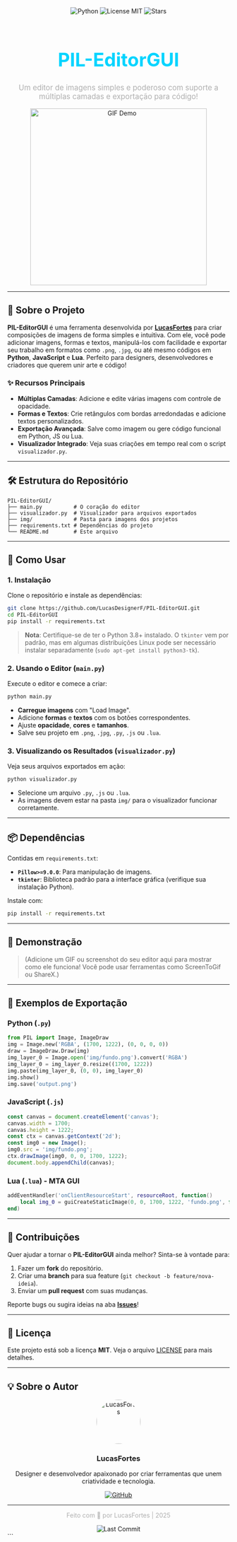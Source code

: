 <div align="center">
  <img src="https://img.shields.io/badge/Python-3.12+-blue?style=for-the-badge&logo=python" alt="Python">
  <img src="https://img.shields.io/badge/License-MIT-green?style=for-the-badge" alt="License MIT">
  <img src="https://img.shields.io/github/stars/LucasDesignerF/PIL-EditorGUI?style=for-the-badge" alt="Stars">
  <br><br>
  <h1 style="font-size: 3em; color: #00d4ff;">PIL-EditorGUI</h1>
  <p style="font-size: 1.2em; color: #b0b0b0;">Um editor de imagens simples e poderoso com suporte a múltiplas camadas e exportação para código!</p>
  <img src="https://media2.giphy.com/media/v1.Y2lkPTc5MGI3NjExYjYwN2R0cWt0NzltOXNydW50MW44Ym52bXRpdnRpeXRobmllN3FpYyZlcD12MV9pbnRlcm5hbF9naWZfYnlfaWQmY3Q9Zw/coxQHKASG60HrHtvkt/giphy.gif" alt="GIF Demo" width="400">
</div>

---

## 🚀 Sobre o Projeto

**PIL-EditorGUI** é uma ferramenta desenvolvida por **[LucasFortes](https://github.com/LucasDesignerF)** para criar composições de imagens de forma simples e intuitiva. Com ele, você pode adicionar imagens, formas e textos, manipulá-los com facilidade e exportar seu trabalho em formatos como `.png`, `.jpg`, ou até mesmo códigos em **Python**, **JavaScript** e **Lua**. Perfeito para designers, desenvolvedores e criadores que querem unir arte e código!

### ✨ Recursos Principais
- **Múltiplas Camadas**: Adicione e edite várias imagens com controle de opacidade.
- **Formas e Textos**: Crie retângulos com bordas arredondadas e adicione textos personalizados.
- **Exportação Avançada**: Salve como imagem ou gere código funcional em Python, JS ou Lua.
- **Visualizador Integrado**: Veja suas criações em tempo real com o script `visualizador.py`.

---

## 🛠️ Estrutura do Repositório

```
PIL-EditorGUI/
├── main.py          # O coração do editor
├── visualizador.py  # Visualizador para arquivos exportados
├── img/             # Pasta para imagens dos projetos
├── requirements.txt # Dependências do projeto
└── README.md        # Este arquivo
```

---

## 🎨 Como Usar

### 1. Instalação
Clone o repositório e instale as dependências:

```bash
git clone https://github.com/LucasDesignerF/PIL-EditorGUI.git
cd PIL-EditorGUI
pip install -r requirements.txt
```

> **Nota**: Certifique-se de ter o Python 3.8+ instalado. O `tkinter` vem por padrão, mas em algumas distribuições Linux pode ser necessário instalar separadamente (`sudo apt-get install python3-tk`).

### 2. Usando o Editor (`main.py`)
Execute o editor e comece a criar:

```bash
python main.py
```

- **Carregue imagens** com "Load Image".
- Adicione **formas** e **textos** com os botões correspondentes.
- Ajuste **opacidade**, **cores** e **tamanhos**.
- Salve seu projeto em `.png`, `.jpg`, `.py`, `.js` ou `.lua`.

### 3. Visualizando os Resultados (`visualizador.py`)
Veja seus arquivos exportados em ação:

```bash
python visualizador.py
```

- Selecione um arquivo `.py`, `.js` ou `.lua`.
- As imagens devem estar na pasta `img/` para o visualizador funcionar corretamente.

---

## 📦 Dependências

Contidas em `requirements.txt`:

- **`Pillow>=9.0.0`**: Para manipulação de imagens.
- **`tkinter`**: Biblioteca padrão para a interface gráfica (verifique sua instalação Python).

Instale com:
```bash
pip install -r requirements.txt
```

---

## 🎥 Demonstração

> (Adicione um GIF ou screenshot do seu editor aqui para mostrar como ele funciona! Você pode usar ferramentas como ScreenToGif ou ShareX.)

---

## 🌟 Exemplos de Exportação

### Python (`.py`)
```python
from PIL import Image, ImageDraw
img = Image.new('RGBA', (1700, 1222), (0, 0, 0, 0))
draw = ImageDraw.Draw(img)
img_layer_0 = Image.open('img/fundo.png').convert('RGBA')
img_layer_0 = img_layer_0.resize((1700, 1222))
img.paste(img_layer_0, (0, 0), img_layer_0)
img.show()
img.save('output.png')
```

### JavaScript (`.js`)
```javascript
const canvas = document.createElement('canvas');
canvas.width = 1700;
canvas.height = 1222;
const ctx = canvas.getContext('2d');
const img0 = new Image();
img0.src = 'img/fundo.png';
ctx.drawImage(img0, 0, 0, 1700, 1222);
document.body.appendChild(canvas);
```

### Lua (`.lua`) - MTA GUI
```lua
addEventHandler('onClientResourceStart', resourceRoot, function()
    local img_0 = guiCreateStaticImage(0, 0, 1700, 1222, 'fundo.png', false)
end)
```

---

## 🤝 Contribuições

Quer ajudar a tornar o **PIL-EditorGUI** ainda melhor? Sinta-se à vontade para:
1. Fazer um **fork** do repositório.
2. Criar uma **branch** para sua feature (`git checkout -b feature/nova-ideia`).
3. Enviar um **pull request** com suas mudanças.

Reporte bugs ou sugira ideias na aba **[Issues](https://github.com/LucasDesignerF/PIL-EditorGUI/issues)**!

---

## 📜 Licença

Este projeto está sob a licença **MIT**. Veja o arquivo [LICENSE](LICENSE) para mais detalhes.

---

## 💡 Sobre o Autor

<div align="center">
  <img src="https://avatars.githubusercontent.com/u/123456789?v=4" alt="LucasFortes" width="100" style="border-radius: 50%;">
  <h3>LucasFortes</h3>
  <p>Designer e desenvolvedor apaixonado por criar ferramentas que unem criatividade e tecnologia.</p>
  <a href="https://github.com/LucasDesignerF"><img src="https://img.shields.io/badge/GitHub-Profile-blue?style=flat-square&logo=github" alt="GitHub"></a>
</div>

---

<div align="center">
  <p style="color: #b0b0b0;">Feito com 💙 por LucasFortes | 2025</p>
  <img src="https://img.shields.io/github/last-commit/LucasDesignerF/PIL-EditorGUI?style=for-the-badge" alt="Last Commit">
</div>
```

